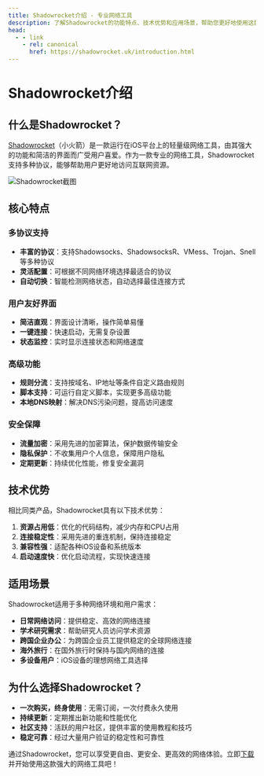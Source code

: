 ```yaml
---
title: Shadowrocket介绍 - 专业网络工具
description: 了解Shadowrocket的功能特点、技术优势和应用场景，帮助您更好地使用这款专业网络工具。
head:
  - - link
    - rel: canonical
      href: https://shadowrocket.uk/introduction.html
---
```


# Shadowrocket介绍

## 什么是Shadowrocket？

[Shadowrocket](/)（小火箭）是一款运行在iOS平台上的轻量级网络工具，由其强大的功能和简洁的界面而广受用户喜爱。作为一款专业的网络工具，Shadowrocket支持多种协议，能够帮助用户更好地访问互联网资源。

![Shadowrocket截图](/assets/shadowrocket-screenshot.webp "Shadowrocket截图")

## 核心特点

### 多协议支持

- **丰富的协议**：支持Shadowsocks、ShadowsocksR、VMess、Trojan、Snell等多种协议
- **灵活配置**：可根据不同网络环境选择最适合的协议
- **自动切换**：智能检测网络状态，自动选择最佳连接方式

### 用户友好界面

- **简洁直观**：界面设计清晰，操作简单易懂
- **一键连接**：快速启动，无需复杂设置
- **状态监控**：实时显示连接状态和网络速度

### 高级功能

- **规则分流**：支持按域名、IP地址等条件自定义路由规则
- **脚本支持**：可运行自定义脚本，实现更多高级功能
- **本地DNS映射**：解决DNS污染问题，提高访问速度

### 安全保障

- **流量加密**：采用先进的加密算法，保护数据传输安全
- **隐私保护**：不收集用户个人信息，保障用户隐私
- **定期更新**：持续优化性能，修复安全漏洞

## 技术优势

相比同类产品，Shadowrocket具有以下技术优势：

1. **资源占用低**：优化的代码结构，减少内存和CPU占用
2. **连接稳定性**：采用先进的重连机制，保持连接稳定
3. **兼容性强**：适配各种iOS设备和系统版本
4. **启动速度快**：优化启动流程，实现快速连接

## 适用场景

Shadowrocket适用于多种网络环境和用户需求：

- **日常网络访问**：提供稳定、高效的网络连接
- **学术研究需求**：帮助研究人员访问学术资源
- **跨国企业办公**：为跨国企业员工提供稳定的全球网络连接
- **海外旅行**：在国外旅行时保持与国内网络的连接
- **多设备用户**：iOS设备的理想网络工具选择

## 为什么选择Shadowrocket？

- **一次购买，终身使用**：无需订阅，一次付费永久使用
- **持续更新**：定期推出新功能和性能优化
- **社区支持**：活跃的用户社区，提供丰富的使用教程和技巧
- **稳定可靠**：经过大量用户验证的稳定性和可靠性

通过Shadowrocket，您可以享受更自由、更安全、更高效的网络体验。立即[下载](/download.html)并开始使用这款强大的网络工具吧！